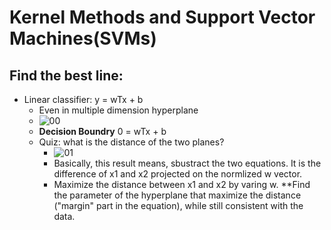 # Kernel Methods and Support Vector Machines(SVMs)
## Find the best line:
- Linear classifier: y = wTx + b
    - Even in multiple dimension hyperplane
    -  ![00]()
    - **Decision Boundry** 0 = wTx + b
    - Quiz: what is the distance of the two planes?
        - ![01]()
        - Basically, this result means, sbustract the two equations. It is the difference of x1 and x2 projected on the normlized w vector.
        - Maximize the distance between x1 and x2 by varing w. **Find the parameter of the hyperplane that maximize the distance ("margin" part in the equation), while still consistent with the data.